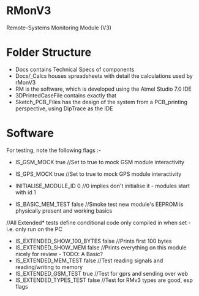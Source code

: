 # RMonV3
Remote-Systems Monitoring Module (V3)

# Folder Structure
- Docs contains Technical Specs of components
- Docs/_Calcs houses spreadsheets with detail the calculations used by rMonV3
- RM is the software, which is developed using the Atmel Studio 7.0 IDE
- 3DPrintedCaseFile contains exactly that
- Sketch_PCB_Files has the design of the system from a PCB_printing perspective, using DipTrace as the IDE 

# Software
For testing, note the following flags :-
- IS_GSM_MOCK					true	//Set to true to mock GSM module interactivity
- IS_GPS_MOCK					true	//Set to true to mock GPS module interactivity

- INITIALISE_MODULE_ID		0			//0 implies don't initialise it - modules start with id 1
- IS_BASIC_MEM_TEST			false   	//Smoke test new module's EEPROM is physically present and working basics

//All Extended* tests define conditional code only compiled in when set - i.e. only run on the PC
- IS_EXTENDED_SHOW_100_BYTES	false	//Prints first 100 bytes
- IS_EXTENDED_SHOW_MEM			false		//Prints everything on this module nicely for review - TODO: A Basic?
- IS_EXTENDED_MEM_TEST			false		//Test reading signals and reading/writing to memory
- IS_EXTENDED_GSM_TEST			true		//Test for gprs and sending over web
- IS_EXTENDED_TYPES_TEST		false	//Test for RMv3 types are good, esp flags
